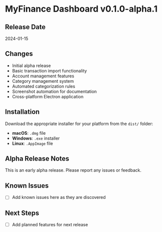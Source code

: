 # MyFinance Dashboard v0.1.0-alpha.1

## Release Date
2024-01-15

## Changes
- Initial alpha release
- Basic transaction import functionality
- Account management features
- Category management system
- Automated categorization rules
- Screenshot automation for documentation
- Cross-platform Electron application

## Installation
Download the appropriate installer for your platform from the `dist/` folder:
- **macOS**: `.dmg` file
- **Windows**: `.exe` installer
- **Linux**: `.AppImage` file

## Alpha Release Notes
This is an early alpha release. Please report any issues or feedback.

## Known Issues
- [ ] Add known issues here as they are discovered

## Next Steps
- [ ] Add planned features for next release
